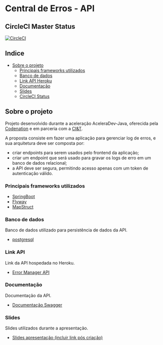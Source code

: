 # Central de Erros - API

## CircleCI Master Status
[![CircleCI](https://circleci.com/gh/llgalvao24/error-manager-codenation/tree/master.svg?style=svg)](https://circleci.com/gh/llgalvao24/error-manager-codenation/tree/master)

## Indice

* [Sobre o projeto](#sobre-o-projeto)
  * [Principais frameworks utilizados](#principais-frameworks-utilizados)
  * [Banco de dados](#banco-de-dados)
  * [Link API Heroku](#link-api)
  * [Documentação](#documentação)
  * [Slides](#slides)
  * [CircleCI Status](#circleci-master-status)

## Sobre o projeto

Projeto desenvolvido durante a aceleração AceleraDev-Java, oferecida pela [Codenation](https://codenation.dev/) e em parceria com a [CI&T](https://br.ciandt.com/).

A proposta consiste em fazer uma aplicação para gerenciar log de erros, e sua arquitetura deve ser composta por:

* criar endpoints para serem usados pelo frontend da aplicação;
* criar um endpoint que será usado para gravar os logs de erro em um banco de dados relacional;
* a API deve ser segura, permitindo acesso apenas com um token de autenticação válido.

### Principais frameworks utilizados
* [SpringBoot](https://spring.io/)
* [Flyway](https://flywaydb.org/)
* [MapStruct](https://mapstruct.org/)

### Banco de dados
Banco de dados utilizado para persistência de dados da API.
* [postgresql](https://www.postgresql.org/)


### Link API
Link da API hospedada no Heroku.
* [Error Manager API](https://error-manager-codenation.herokuapp.com/)

### Documentação
Documentação da API.
* [Documentação Swagger](https://error-manager-codenation.herokuapp.com/swagger-ui.html)

### Slides
Slides utilizados durante a apresentação.
* [Slides apresentação (incluir link pós criação)](https://www.google.com/)

